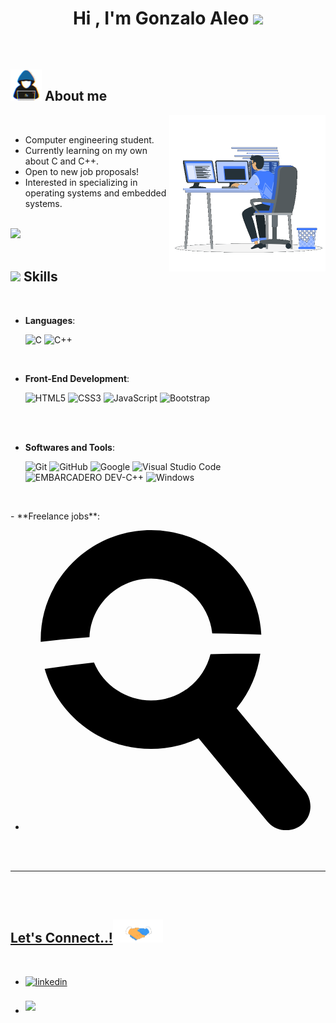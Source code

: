 
<h1 align="center"><b>Hi , I'm Gonzalo Aleo </b><img src="https://media.giphy.com/media/hvRJCLFzcasrR4ia7z/giphy.gif" width="35"></h1>

<br>

	
## <picture><img src = "https://github.com/0xAbdulKhalid/0xAbdulKhalid/raw/main/assets/mdImages/about_me.gif" width = 50px></picture> **About me**

<picture> <img align="right" src="https://github.com/0xAbdulKhalid/0xAbdulKhalid/raw/main/assets/mdImages/Right_Side.gif" width = 250px></picture>

<br>

- Computer engineering student.
- Currently learning on my own about C and C++.
- Open to new job proposals!
- Interested in specializing in operating systems and embedded systems.
<br><br>

<img src="https://user-images.githubusercontent.com/73097560/115834477-dbab4500-a447-11eb-908a-139a6edaec5c.gif"><br><br>

## <img src="https://media2.giphy.com/media/QssGEmpkyEOhBCb7e1/giphy.gif?cid=ecf05e47a0n3gi1bfqntqmob8g9aid1oyj2wr3ds3mg700bl&rid=giphy.gif" width ="25"><b> Skills</b>
<br>

<p align="center">

- **Languages**:
    
    ![C](https://img.shields.io/badge/C%20-%232370ED.svg?style=for-the-badge&logo=c&logoColor=white)
    ![C++](https://img.shields.io/badge/C++%20-%2300599C.svg?style=for-the-badge&logo=c%2B%2B&logoColor=white)

<br>   
    
- **Front-End Development**:

   ![HTML5](https://img.shields.io/badge/HTML5%20-%23E34F26.svg?style=for-the-badge&logo=html5&logoColor=white)
   ![CSS3](https://img.shields.io/badge/CSS%20-%231572B6.svg?style=for-the-badge&logo=css3&logoColor=white)
   ![JavaScript](https://img.shields.io/badge/JavaScript%20-%23F7DF1E.svg?style=for-the-badge&logo=javascript&logoColor=black)
   ![Bootstrap](https://img.shields.io/badge/-Bootstrap-563D7C?style=for-the-badge&logo=Bootstrap)

<br>
    
<br>

- **Softwares and Tools**:

    ![Git](https://img.shields.io/badge/git-%23F05033.svg?style=for-the-badge&logo=git&logoColor=white)
    ![GitHub](https://img.shields.io/badge/github-%23121011.svg?style=for-the-badge&logo=github&logoColor=white)
    ![Google](https://img.shields.io/badge/google-%234285F4.svg?style=for-the-badge&logo=google&logoColor=white)
    ![Visual Studio Code](https://img.shields.io/badge/Visual%20Studio%20Code-0078d7.svg?style=for-the-badge&logo=visual-studio-code&logoColor=white)
    ![EMBARCADERO DEV-C++](https://img.shields.io/badge/EMBARCADERO%20DEVC++-8A2BE2?style=for-the-badge)
    ![Windows](http://img.shields.io/badge/-Windows-0078D6?style=for-the-badge&logo=windows&logoColor=ffffff)

<br>


</p>

<div align='left'>
- **Freelance jobs**:
<ul>
 <li><a href="www.martesguitars.com">
	 <svg role="img" viewBox="0 0 24 24" xmlns="http://www.w3.org/2000/svg"><title>Startpage</title><path d="m16.885 14.254.04-.06a8.723 8.723 0 0 0 1.851-4.309c-1.334 0-2.648 0-3.982.04a4.901 4.901 0 0 1-4.758 3.696 4.948 4.948 0 0 1-4.56-3.044 89.632 89.632 0 0 0-3.941.514c1.035 3.697 4.46 6.405 8.501 6.405a8.76 8.76 0 0 0 3.743-.83l.06-.02.04.04 5.455 6.603c.378.454.916.711 1.513.711.458 0 .896-.158 1.234-.435.399-.336.657-.79.697-1.304.04-.514-.1-1.009-.438-1.424zM5.118 8.56c.1-2.59 2.27-4.685 4.918-4.685a4.911 4.911 0 0 1 4.898 4.389c1.314.02 2.608.04 3.922.099C18.616 3.717 14.754 0 10.036 0c-4.858 0-8.82 3.934-8.82 8.758v.178a86.7 86.7 0 0 1 3.902-.376z"/>Martes Guitars</svg>
 </li>
</ul>
</div>

<br>
<br>

-----


<br>
<br>

## <b> Let's Connect..!</b><img src="https://github.com/0xAbdulKhalid/0xAbdulKhalid/raw/main/assets/mdImages/handshake.gif" width ="80">
<br>
<div align='left'>

<ul>

<li>
<a href="https://www.linkedin.com/in/gonzalo-aleo/">
<img src="https://img.shields.io/badge/linkedin:  GonzaloAleo-%2300acee.svg?color=405DE6&style=for-the-badge&logo=linkedin&logoColor=white" alt=linkedin style="margin-bottom: 5px;"/>
</a>
</li>

<br>

<li>
<a href="mailto:aleogonzalo@gmail.com">
<img src="https://img.shields.io/badge/gmail:  aleogonzalo-%23EA4335.svg?style=for-the-badge&logo=gmail&logoColor=white" t=mail style="margin-bottom: 5px;" />
</a>
</li>
	
</ul>
</div>

<br>
